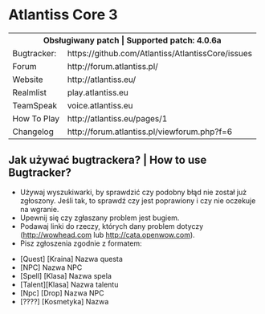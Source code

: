 Atlantiss Core 3
================================

<table>
  <tr>
    <th colspan="2">Obsługiwany patch | Supported patch: 4.0.6a</th>
  </tr>
  <tr>
    <td>Bugtracker:</td><td>https://github.com/Atlantiss/AtlantissCore/issues</td>
  </tr>
  <tr>
    <td>Forum</td><td>http://forum.atlantiss.pl/</td>
  </tr>
  <tr>
    <td>Website</td><td>http://atlantiss.eu/</td>
  </tr>
  <tr>
    <td>Realmlist</td><td>play.atlantiss.eu</td>
  </tr>
  <tr>
    <td>TeamSpeak</td><td>voice.atlantiss.eu</td>
  </tr>
  <tr>
    <td>How To Play</td><td>http://atlantiss.eu/pages/1</td>
  </tr>
  <tr>
    <td>Changelog</td><td>http://forum.atlantiss.pl/viewforum.php?f=6</td>
  </tr>
</table>

Jak używać bugtrackera? | How to use Bugtracker?
-------------------------
- Używaj wyszukiwarki, by sprawdzić czy podobny błąd nie został już zgłoszony. Jeśli tak, to sprawdź czy jest poprawiony i czy nie oczekuje na wgranie.
- Upewnij się czy zgłaszany problem jest bugiem.
- Podawaj linki do rzeczy, których dany problem dotyczy (http://wowhead.com lub http://cata.openwow.com).
- Pisz zgłoszenia zgodnie z formatem:<br>
 * [Quest] [Kraina] Nazwa questa<br>
 * [NPC] Nazwa NPC<br>
 * [Spell] [Klasa] Nazwa spela<br>
 * [Talent][Klasa] Nazwa talentu<br>
 * [Npc] [Drop] Nazwa NPC<br>
 * [????] [Kosmetyka] Nazwa

